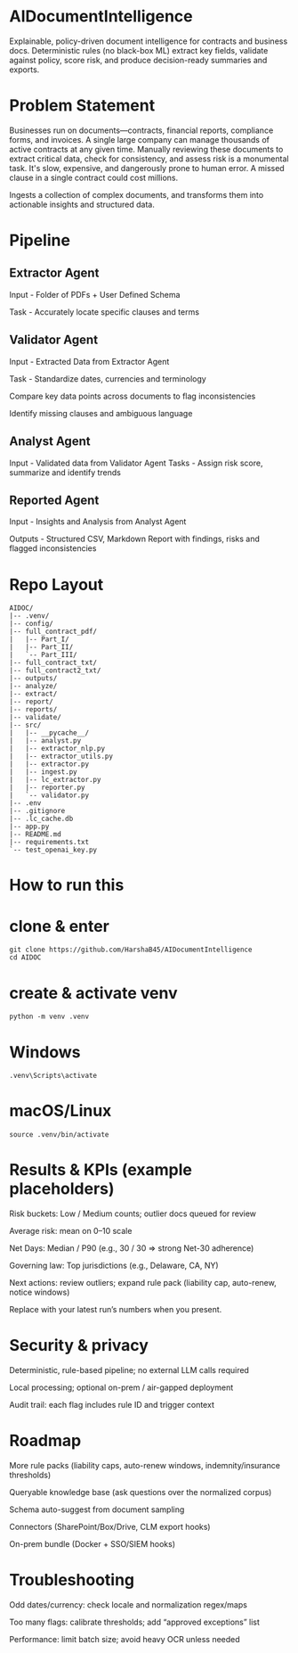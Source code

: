 # AIDocumentIntelligence

Explainable, policy-driven document intelligence for contracts and business docs.
Deterministic rules (no black-box ML) extract key fields, validate against policy, score risk, and produce decision-ready summaries and exports.

# Problem Statement
Businesses run on documents—contracts, financial reports, compliance forms, and invoices. A single large company can manage thousands of active contracts at any given time. Manually reviewing these documents to extract critical data, check for consistency, and assess risk is a monumental task. It's slow, expensive, and dangerously prone to human error. A missed clause in a single contract could cost millions.

Ingests a collection of complex documents, and transforms them into actionable insights and structured data.

# Pipeline

## Extractor Agent
Input - Folder of PDFs + User Defined Schema  

Task - Accurately locate specific clauses and terms 

## Validator Agent
Input - Extracted Data from Extractor Agent 

Task - Standardize dates, currencies and terminology

Compare key data points across documents to flag inconsistencies

Identify missing clauses and ambiguous language

## Analyst Agent
Input - Validated data from Validator Agent
Tasks - Assign risk score, summarize and identify trends

## Reported Agent
Input - Insights and Analysis from Analyst Agent

Outputs - Structured CSV, Markdown Report with findings, risks and flagged inconsistencies

# Repo Layout
```
AIDOC/
|-- .venv/
|-- config/
|-- full_contract_pdf/
|   |-- Part_I/
|   |-- Part_II/
|   `-- Part_III/
|-- full_contract_txt/
|-- full_contract2_txt/
|-- outputs/
|-- analyze/
|-- extract/
|-- report/
|-- reports/
|-- validate/
|-- src/
|   |-- __pycache__/
|   |-- analyst.py
|   |-- extractor_nlp.py
|   |-- extractor_utils.py
|   |-- extractor.py
|   |-- ingest.py
|   |-- lc_extractor.py
|   |-- reporter.py
|   `-- validator.py
|-- .env
|-- .gitignore
|-- .lc_cache.db
|-- app.py
|-- README.md
|-- requirements.txt
`-- test_openai_key.py

```

# How to run this
# clone & enter

```
git clone https://github.com/HarshaB45/AIDocumentIntelligence
cd AIDOC
```
# create & activate venv
```
python -m venv .venv
```
# Windows
```
.venv\Scripts\activate
```
# macOS/Linux
```
source .venv/bin/activate
```
# Results & KPIs (example placeholders)

Risk buckets: Low / Medium counts; outlier docs queued for review

Average risk: mean on 0–10 scale

Net Days: Median / P90 (e.g., 30 / 30 ⇒ strong Net-30 adherence)

Governing law: Top jurisdictions (e.g., Delaware, CA, NY)

Next actions: review outliers; expand rule pack (liability cap, auto-renew, notice windows)

Replace with your latest run’s numbers when you present.

# Security & privacy

Deterministic, rule-based pipeline; no external LLM calls required

Local processing; optional on-prem / air-gapped deployment

Audit trail: each flag includes rule ID and trigger context

# Roadmap

More rule packs (liability caps, auto-renew windows, indemnity/insurance thresholds)

Queryable knowledge base (ask questions over the normalized corpus)

Schema auto-suggest from document sampling

Connectors (SharePoint/Box/Drive, CLM export hooks)

On-prem bundle (Docker + SSO/SIEM hooks)

# Troubleshooting

Odd dates/currency: check locale and normalization regex/maps

Too many flags: calibrate thresholds; add “approved exceptions” list

Performance: limit batch size; avoid heavy OCR unless needed


